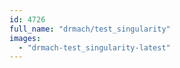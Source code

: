```yaml
---
id: 4726
full_name: "drmach/test_singularity"
images: 
  - "drmach-test_singularity-latest"
---
```

